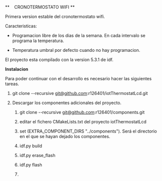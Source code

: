 **    CRONOTERMOSTATO WIFI **

Primera version estable del cronotermostato wifi.

Caracteristicas:

- Programacion libre de los dias de la semana. En cada intervalo se programa la temperatura.

- Temperatura umbral por defecto cuando no hay programacion.

El proyecto esta compilado con la version 5.3.1 de idf.

**Instalacion**

Para poder continuar con el desarrollo es necesario hacer las siguientes tareas.



1. git clone --recursive git@github.com:r126401/iotThermostatLcd.git

2. Descargar los componentes adicionales del proyecto.
   
   1. git clone --recursive git@github.com:r126401/components.git
   
   2. editar el fichero CMakeLists.txt del proyecto iotThermostatLcd
   
   3. set (EXTRA_COMPONENT_DIRS "../components"). Será el directorio en el que se hayan dejado los componentes.
   
   4. idf.py build
   
   5. idf.py erase_flash
   
   6. idf.py flash
   
   7. 


